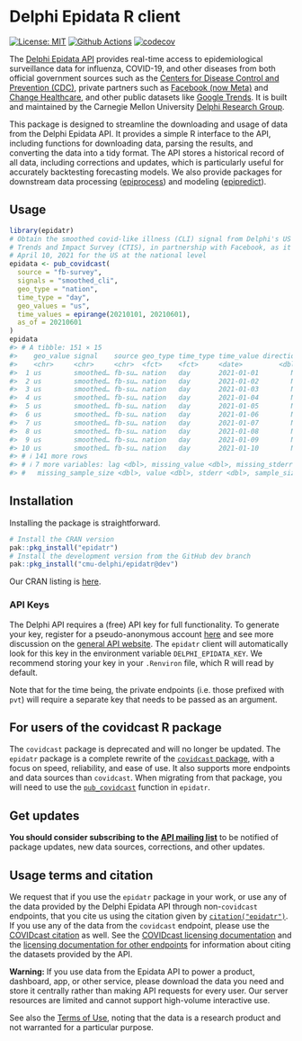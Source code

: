 
<!-- README.md is generated from README.Rmd. Please edit that file -->

# Delphi Epidata R client

<!-- badges: start -->

[![License:
MIT](https://img.shields.io/badge/License-MIT-yellow.svg)](https://opensource.org/license/mit)
[![Github
Actions](https://github.com/cmu-delphi/epidatr/workflows/ci/badge.svg)](https://github.com/cmu-delphi/epidatr/actions)
[![codecov](https://codecov.io/gh/dsweber2/epidatr/branch/dev/graph/badge.svg?token=jVHL9eHZNZ)](https://app.codecov.io/gh/dsweber2/epidatr)
<!-- badges: end -->

The [Delphi Epidata API](https://cmu-delphi.github.io/delphi-epidata/)
provides real-time access to epidemiological surveillance data for
influenza, COVID-19, and other diseases from both official government
sources such as the [Centers for Disease Control and Prevention
(CDC)](https://www.cdc.gov/), private partners such as [Facebook (now
Meta)](https://delphi.cmu.edu/blog/2020/08/26/covid-19-symptom-surveys-through-facebook/)
and [Change Healthcare](https://www.changehealthcare.com/), and other
public datasets like [Google
Trends](https://console.cloud.google.com/marketplace/product/bigquery-public-datasets/covid19-search-trends).
It is built and maintained by the Carnegie Mellon University [Delphi
Research Group](https://delphi.cmu.edu/).

This package is designed to streamline the downloading and usage of data
from the Delphi Epidata API. It provides a simple R interface to the
API, including functions for downloading data, parsing the results, and
converting the data into a tidy format. The API stores a historical
record of all data, including corrections and updates, which is
particularly useful for accurately backtesting forecasting models. We
also provide packages for downstream data processing
([epiprocess](https://github.com/cmu-delphi/epiprocess)) and modeling
([epipredict](https://github.com/cmu-delphi/epipredict)).

## Usage

``` r
library(epidatr)
# Obtain the smoothed covid-like illness (CLI) signal from Delphi's US COVID-19
# Trends and Impact Survey (CTIS), in partnership with Facebook, as it was on
# April 10, 2021 for the US at the national level
epidata <- pub_covidcast(
  source = "fb-survey",
  signals = "smoothed_cli",
  geo_type = "nation",
  time_type = "day",
  geo_values = "us",
  time_values = epirange(20210101, 20210601),
  as_of = 20210601
)
epidata
#> # A tibble: 151 × 15
#>    geo_value signal    source geo_type time_type time_value direction issue     
#>    <chr>     <chr>     <chr>  <fct>    <fct>     <date>         <dbl> <date>    
#>  1 us        smoothed… fb-su… nation   day       2021-01-01        NA 2021-01-06
#>  2 us        smoothed… fb-su… nation   day       2021-01-02        NA 2021-01-07
#>  3 us        smoothed… fb-su… nation   day       2021-01-03        NA 2021-01-08
#>  4 us        smoothed… fb-su… nation   day       2021-01-04        NA 2021-01-09
#>  5 us        smoothed… fb-su… nation   day       2021-01-05        NA 2021-01-10
#>  6 us        smoothed… fb-su… nation   day       2021-01-06        NA 2021-01-29
#>  7 us        smoothed… fb-su… nation   day       2021-01-07        NA 2021-01-29
#>  8 us        smoothed… fb-su… nation   day       2021-01-08        NA 2021-01-29
#>  9 us        smoothed… fb-su… nation   day       2021-01-09        NA 2021-01-29
#> 10 us        smoothed… fb-su… nation   day       2021-01-10        NA 2021-01-29
#> # ℹ 141 more rows
#> # ℹ 7 more variables: lag <dbl>, missing_value <dbl>, missing_stderr <dbl>,
#> #   missing_sample_size <dbl>, value <dbl>, stderr <dbl>, sample_size <dbl>
```

## Installation

Installing the package is straightforward.

``` r
# Install the CRAN version
pak::pkg_install("epidatr")
# Install the development version from the GitHub dev branch
pak::pkg_install("cmu-delphi/epidatr@dev")
```

Our CRAN listing is
[here](https://CRAN.R-project.org/package=epidatr/index.html).

### API Keys

The Delphi API requires a (free) API key for full functionality. To
generate your key, register for a pseudo-anonymous account
[here](https://api.delphi.cmu.edu/epidata/admin/registration_form) and
see more discussion on the [general API
website](https://cmu-delphi.github.io/delphi-epidata/api/api_keys.html).
The `epidatr` client will automatically look for this key in the
environment variable `DELPHI_EPIDATA_KEY`. We recommend storing your key
in your `.Renviron` file, which R will read by default.

Note that for the time being, the private endpoints (i.e. those prefixed
with `pvt`) will require a separate key that needs to be passed as an
argument.

## For users of the covidcast R package

The `covidcast` package is deprecated and will no longer be updated. The
`epidatr` package is a complete rewrite of the [`covidcast`
package](https://cmu-delphi.github.io/covidcast/covidcastR/), with a
focus on speed, reliability, and ease of use. It also supports more
endpoints and data sources than `covidcast`. When migrating from that
package, you will need to use the
[`pub_covidcast`](https://cmu-delphi.github.io/epidatr/reference/pub_covidcast.html)
function in `epidatr`.

## Get updates

**You should consider subscribing to the [API mailing
list](https://lists.andrew.cmu.edu/mailman/listinfo/delphi-covidcast-api)**
to be notified of package updates, new data sources, corrections, and
other updates.

## Usage terms and citation

We request that if you use the `epidatr` package in your work, or use
any of the data provided by the Delphi Epidata API through
non-`covidcast` endpoints, that you cite us using the citation given by
[`citation("epidatr")`](https://cmu-delphi.github.io/epidatr/dev/authors.html#citation).
If you use any of the data from the `covidcast` endpoint, please use the
[COVIDcast
citation](https://cmu-delphi.github.io/covidcast/covidcastR/authors.html#citation)
as well. See the [COVIDcast licensing
documentation](https://cmu-delphi.github.io/delphi-epidata/api/covidcast_licensing.html)
and the [licensing documentation for other
endpoints](https://cmu-delphi.github.io/delphi-epidata/api/README.html#data-licensing)
for information about citing the datasets provided by the API.

**Warning:** If you use data from the Epidata API to power a product,
dashboard, app, or other service, please download the data you need and
store it centrally rather than making API requests for every user. Our
server resources are limited and cannot support high-volume interactive
use.

See also the [Terms of
Use](https://delphi.cmu.edu/covidcast/terms-of-use/), noting that the
data is a research product and not warranted for a particular purpose.
